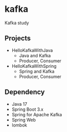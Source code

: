 # kafka
Kafka study

## Projects
- HelloKafkaWithJava
  - Java and Kafka
  - Producer, Consumer
- HelloKafkaWithSpring
  - Spring and Kafka
  - Producer, Consumer

## Dependency
- Java 17
- Spring Boot 3.x
- Spring for Apache Kafka
- Spring Web
- lombok
